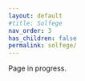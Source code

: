 ```yaml
---
layout: default
#title: Solfege
nav_order: 3
has_children: false
permalink: solfege/
---
```


Page in progress.
